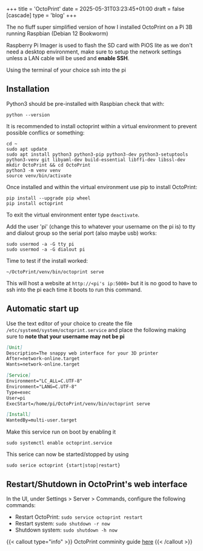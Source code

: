 +++
title = 'OctoPrint'
date = 2025-05-31T03:23:45+01:00
draft = false
[cascade]
	type = 'blog'
+++

The no fluff super simplified version of how I installed
OctoPrint on a Pi 3B running Raspbian (Debian 12 Bookworm)

Raspberry Pi Imager is used to flash the SD card with PiOS lite
as we don't need a desktop environment, make sure to setup the
network settings unless a LAN cable will be used and **enable
SSH**.

Using the terminal of your choice ssh into the pi

## Installation

Python3 should be pre-installed with Raspbian check that with:
```
python --version
```
It is recommended to install octoprint within a virtual environment
to prevent possible conflics or something:

```
cd ~
sudo apt update
sudo apt install python3 python3-pip python3-dev python3-setuptools python3-venv git libyaml-dev build-essential libffi-dev libssl-dev
mkdir OctoPrint && cd OctoPrint
python3 -m venv venv
source venv/bin/activate
```
Once installed and within the virtual environment use pip to
install OctoPrint:
```
pip install --upgrade pip wheel
pip install octoprint
```
To exit the virtual environment enter type `deactivate`.

Add the user 'pi' (change this to whatever your username
on the pi is) to tty and dialout group so the serial port
(also maybe usb) works:
```
sudo usermod -a -G tty pi
sudo usermod -a -G dialout pi
```

Time to test if the install worked:
```
~/OctoPrint/venv/bin/octoprint serve
```
This will host a website at `http://<pi's ip:5000>` but it is no
good to have to ssh into the pi each time it boots to run this command.

## Automatic start up

Use the text editor of your choice to create the file
`/etc/systemd/system/octoprint.service` and place the following
making sure to **note that your username may not be pi**

```markdown {filename=octoprint.service, hl_lines=[10,11]}
[Unit]
Description=The snappy web interface for your 3D printer
After=network-online.target
Wants=network-online.target

[Service]
Environment="LC_ALL=C.UTF-8"
Environment="LANG=C.UTF-8"
Type=exec
User=pi
ExecStart=/home/pi/OctoPrint/venv/bin/octoprint serve

[Install]
WantedBy=multi-user.target
```

Make this service run on boot by enabling it
```
sudo systemctl enable octoprint.service
```
This serice can now be started/stopped by using
```
sudo serice octoprint {start|stop|restart}
```

## Restart/Shutdown in OctoPrint's web interface

In the UI, under Settings > Server > Commands, configure the following commands:
* Restart OctoPrint: `sudo service octoprint restart`
* Restart system: `sudo shutdown -r now`
* Shutdown system: `sudo shutdown -h now`


{{< callout type="info" >}}
  OctoPrint comminity guide [here](https://community.octoprint.org/t/setting-up-octoprint-on-a-raspberry-pi-running-raspberry-pi-os-debian/2337)
{{< /callout >}}
